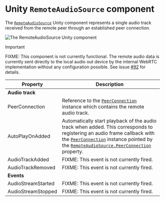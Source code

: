 # Unity `RemoteAudioSource` component

The [`RemoteAudioSource`](xref:Microsoft.MixedReality.WebRTC.Unity.RemoteAudioSource) Unity component represents a single audio track received from the remote peer through an established peer connection.

![The RemoteAudioSource Unity component](unity-remoteaudiosource.png)

> [!Important]
> FIXME: This component is not currently functional. The remote audio data is currently sent directly to the local audio out device by the internal WebRTC implementation without any configuration possible. See issue [#92](https://github.com/microsoft/MixedReality-WebRTC/issues/92) for details.

| Property | Description |
|---|---|
| **Audio track** | |
| PeerConnection | Reference to the [`PeerConnection`](xref:Microsoft.MixedReality.WebRTC.Unity.PeerConnection) instance which contains the remote audio track. |
| AutoPlayOnAdded | Automatically start playback of the audio track when added. This corresponds to registering an audio frame callback with the [`PeerConnection`](xref:Microsoft.MixedReality.WebRTC.Unity.PeerConnection) instance pointed by the [`RemoteAudioSource.PeerConnection`](xref:Microsoft.MixedReality.WebRTC.Unity.RemoteAudioSource.PeerConnection) property. |
| AudioTrackAdded | FIXME: This event is not currently fired. |
| AudioTrackRemoved | FIXME: This event is not currently fired. |
| **Events** | |
| AudioStreamStarted | FIXME: This event is not currently fired. |
| AudioStreamStopped | FIXME: This event is not currently fired. |
